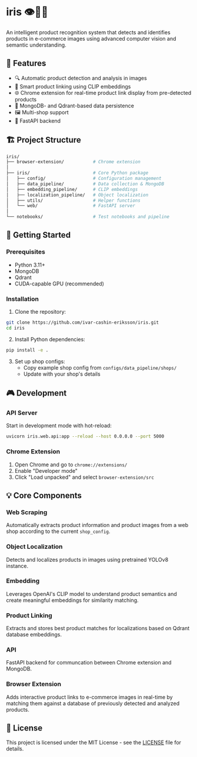 # iris 👁️🌈🧠

An intelligent product recognition system that detects and identifies products in e-commerce images using advanced computer vision and semantic understanding.

## 🌟 Features

- 🔍 Automatic product detection and analysis in images
- 🎯 Smart product linking using CLIP embeddings
- 🌐 Chrome extension for real-time product link display from pre-detected products
- 💾 MongoDB- and Qdrant-based data persistence
- 🖼️ Multi-shop support
- 🚀 FastAPI backend

## 🏗️ Project Structure

```bash
iris/
├── browser-extension/           # Chrome extension
│
├── iris/                        # Core Python package
│   ├── config/                  # Configuration management
│   ├── data_pipeline/           # Data collection & MongoDB
│   ├── embedding_pipeline/      # CLIP embeddings
│   ├── localization_pipeline/   # Object localization
│   ├── utils/                   # Helper functions
│   └── web/                     # FastAPI server
│
└── notebooks/                   # Test notebooks and pipeline
```

## 🚀 Getting Started

### Prerequisites

- Python 3.11+
- MongoDB
- Qdrant
- CUDA-capable GPU (recommended)

### Installation

1. Clone the repository:
```bash
git clone https://github.com/ivar-cashin-eriksson/iris.git
cd iris
```

2. Install Python dependencies:
```bash
pip install -e .
```

3. Set up shop configs:
   - Copy example shop config from `configs/data_pipeline/shops/`
   - Update with your shop's details

## 🎮 Development

### API Server

Start in development mode with hot-reload:
```bash
uvicorn iris.web.api:app --reload --host 0.0.0.0 --port 5000
```

### Chrome Extension

1. Open Chrome and go to `chrome://extensions/`
2. Enable "Developer mode"
3. Click "Load unpacked" and select `browser-extension/src`

## 💡 Core Components

### Web Scraping
Automatically extracts product information and product images from a web shop according to the current `shop_config`.

### Object Localization
Detects and localizes products in images using pretrained YOLOv8 instance.

### Embedding
Leverages OpenAI's CLIP model to understand product semantics and create meaningful embeddings for similarity matching.

### Product Linking
Extracts and stores best product matches for localizations based on Qdrant database embeddings.

### API
FastAPI backend for communcation between Chrome extension and MongoDB.

### Browser Extension
Adds interactive product links to e-commerce images in real-time by matching them against a database of previously detected and analyzed products.

## 📝 License

This project is licensed under the MIT License - see the [LICENSE](LICENSE) file for details.
